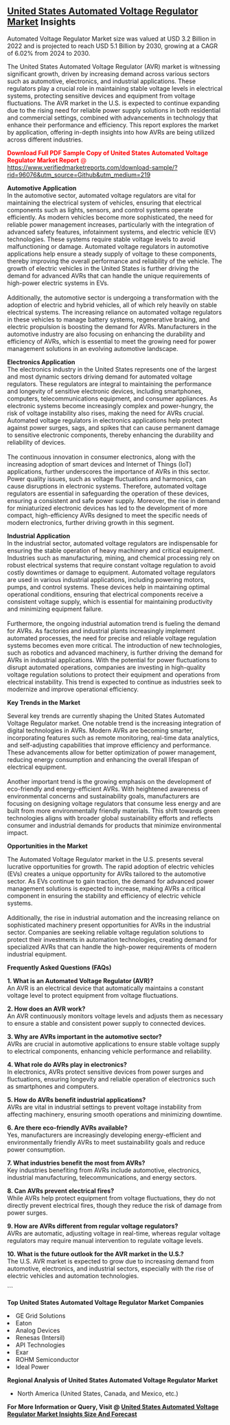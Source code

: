 <h2><a href="https://www.verifiedmarketreports.com/download-sample/?rid=96076&amp;utm_source=Github&amp;utm_medium=219" target="_blank">United States Automated Voltage Regulator Market</a> Insights</h2><p>Automated Voltage Regulator Market size was valued at USD 3.2 Billion in 2022 and is projected to reach USD 5.1 Billion by 2030, growing at a CAGR of 6.02% from 2024 to 2030.</p><p> <p>The United States Automated Voltage Regulator (AVR) market is witnessing significant growth, driven by increasing demand across various sectors such as automotive, electronics, and industrial applications. These regulators play a crucial role in maintaining stable voltage levels in electrical systems, protecting sensitive devices and equipment from voltage fluctuations. The AVR market in the U.S. is expected to continue expanding due to the rising need for reliable power supply solutions in both residential and commercial settings, combined with advancements in technology that enhance their performance and efficiency. This report explores the market by application, offering in-depth insights into how AVRs are being utilized across different industries. <p><span class=""><span style="color: #ff0000;"><strong>Download Full PDF Sample Copy of United States Automated Voltage Regulator Market Report</strong> @ </span><a href="https://www.verifiedmarketreports.com/download-sample/?rid=96076&amp;utm_source=Github&amp;utm_medium=219" target="_blank">https://www.verifiedmarketreports.com/download-sample/?rid=96076&amp;utm_source=Github&amp;utm_medium=219</a></span></p></p> <p><strong>Automotive Application</strong><br> In the automotive sector, automated voltage regulators are vital for maintaining the electrical system of vehicles, ensuring that electrical components such as lights, sensors, and control systems operate efficiently. As modern vehicles become more sophisticated, the need for reliable power management increases, particularly with the integration of advanced safety features, infotainment systems, and electric vehicle (EV) technologies. These systems require stable voltage levels to avoid malfunctioning or damage. Automated voltage regulators in automotive applications help ensure a steady supply of voltage to these components, thereby improving the overall performance and reliability of the vehicle. The growth of electric vehicles in the United States is further driving the demand for advanced AVRs that can handle the unique requirements of high-power electric systems in EVs.<br><br> Additionally, the automotive sector is undergoing a transformation with the adoption of electric and hybrid vehicles, all of which rely heavily on stable electrical systems. The increasing reliance on automated voltage regulators in these vehicles to manage battery systems, regenerative braking, and electric propulsion is boosting the demand for AVRs. Manufacturers in the automotive industry are also focusing on enhancing the durability and efficiency of AVRs, which is essential to meet the growing need for power management solutions in an evolving automotive landscape.</p> <p><strong>Electronics Application</strong><br> The electronics industry in the United States represents one of the largest and most dynamic sectors driving demand for automated voltage regulators. These regulators are integral to maintaining the performance and longevity of sensitive electronic devices, including smartphones, computers, telecommunications equipment, and consumer appliances. As electronic systems become increasingly complex and power-hungry, the risk of voltage instability also rises, making the need for AVRs crucial. Automated voltage regulators in electronics applications help protect against power surges, sags, and spikes that can cause permanent damage to sensitive electronic components, thereby enhancing the durability and reliability of devices.<br><br> The continuous innovation in consumer electronics, along with the increasing adoption of smart devices and Internet of Things (IoT) applications, further underscores the importance of AVRs in this sector. Power quality issues, such as voltage fluctuations and harmonics, can cause disruptions in electronic systems. Therefore, automated voltage regulators are essential in safeguarding the operation of these devices, ensuring a consistent and safe power supply. Moreover, the rise in demand for miniaturized electronic devices has led to the development of more compact, high-efficiency AVRs designed to meet the specific needs of modern electronics, further driving growth in this segment.</p> <p><strong>Industrial Application</strong><br> In the industrial sector, automated voltage regulators are indispensable for ensuring the stable operation of heavy machinery and critical equipment. Industries such as manufacturing, mining, and chemical processing rely on robust electrical systems that require constant voltage regulation to avoid costly downtimes or damage to equipment. Automated voltage regulators are used in various industrial applications, including powering motors, pumps, and control systems. These devices help in maintaining optimal operational conditions, ensuring that electrical components receive a consistent voltage supply, which is essential for maintaining productivity and minimizing equipment failure.<br><br> Furthermore, the ongoing industrial automation trend is fueling the demand for AVRs. As factories and industrial plants increasingly implement automated processes, the need for precise and reliable voltage regulation systems becomes even more critical. The introduction of new technologies, such as robotics and advanced machinery, is further driving the demand for AVRs in industrial applications. With the potential for power fluctuations to disrupt automated operations, companies are investing in high-quality voltage regulation solutions to protect their equipment and operations from electrical instability. This trend is expected to continue as industries seek to modernize and improve operational efficiency.</p> <p><strong>Key Trends in the Market</strong></p> <p>Several key trends are currently shaping the United States Automated Voltage Regulator market. One notable trend is the increasing integration of digital technologies in AVRs. Modern AVRs are becoming smarter, incorporating features such as remote monitoring, real-time data analytics, and self-adjusting capabilities that improve efficiency and performance. These advancements allow for better optimization of power management, reducing energy consumption and enhancing the overall lifespan of electrical equipment.<br><br> Another important trend is the growing emphasis on the development of eco-friendly and energy-efficient AVRs. With heightened awareness of environmental concerns and sustainability goals, manufacturers are focusing on designing voltage regulators that consume less energy and are built from more environmentally friendly materials. This shift towards green technologies aligns with broader global sustainability efforts and reflects consumer and industrial demands for products that minimize environmental impact.</p> <p><strong>Opportunities in the Market</strong></p> <p>The Automated Voltage Regulator market in the U.S. presents several lucrative opportunities for growth. The rapid adoption of electric vehicles (EVs) creates a unique opportunity for AVRs tailored to the automotive sector. As EVs continue to gain traction, the demand for advanced power management solutions is expected to increase, making AVRs a critical component in ensuring the stability and efficiency of electric vehicle systems.<br><br> Additionally, the rise in industrial automation and the increasing reliance on sophisticated machinery present opportunities for AVRs in the industrial sector. Companies are seeking reliable voltage regulation solutions to protect their investments in automation technologies, creating demand for specialized AVRs that can handle the high-power requirements of modern industrial equipment.</p> <p><strong>Frequently Asked Questions (FAQs)</strong></p> <p><strong>1. What is an Automated Voltage Regulator (AVR)?</strong><br> An AVR is an electrical device that automatically maintains a constant voltage level to protect equipment from voltage fluctuations.</p> <p><strong>2. How does an AVR work?</strong><br> An AVR continuously monitors voltage levels and adjusts them as necessary to ensure a stable and consistent power supply to connected devices.</p> <p><strong>3. Why are AVRs important in the automotive sector?</strong><br> AVRs are crucial in automotive applications to ensure stable voltage supply to electrical components, enhancing vehicle performance and reliability.</p> <p><strong>4. What role do AVRs play in electronics?</strong><br> In electronics, AVRs protect sensitive devices from power surges and fluctuations, ensuring longevity and reliable operation of electronics such as smartphones and computers.</p> <p><strong>5. How do AVRs benefit industrial applications?</strong><br> AVRs are vital in industrial settings to prevent voltage instability from affecting machinery, ensuring smooth operations and minimizing downtime.</p> <p><strong>6. Are there eco-friendly AVRs available?</strong><br> Yes, manufacturers are increasingly developing energy-efficient and environmentally friendly AVRs to meet sustainability goals and reduce power consumption.</p> <p><strong>7. What industries benefit the most from AVRs?</strong><br> Key industries benefiting from AVRs include automotive, electronics, industrial manufacturing, telecommunications, and energy sectors.</p> <p><strong>8. Can AVRs prevent electrical fires?</strong><br> While AVRs help protect equipment from voltage fluctuations, they do not directly prevent electrical fires, though they reduce the risk of damage from power surges.</p> <p><strong>9. How are AVRs different from regular voltage regulators?</strong><br> AVRs are automatic, adjusting voltage in real-time, whereas regular voltage regulators may require manual intervention to regulate voltage levels.</p> <p><strong>10. What is the future outlook for the AVR market in the U.S.?</strong><br> The U.S. AVR market is expected to grow due to increasing demand from automotive, electronics, and industrial sectors, especially with the rise of electric vehicles and automation technologies.</p> ```</p><p><strong>Top United States Automated Voltage Regulator Market Companies</strong></p><div data-test-id=""><p><li>GE Grid Solutions</li><li> Eaton</li><li> Analog Devices</li><li> Renesas (Intersil)</li><li> API Technologies</li><li> Exar</li><li> ROHM Semiconductor</li><li> Ideal Power</li></p><div><strong>Regional Analysis of&nbsp;United States Automated Voltage Regulator Market</strong></div><ul><li dir="ltr"><p dir="ltr">North America&nbsp;(United States, Canada, and Mexico, etc.)</p></li></ul><p><strong>For More Information or Query, Visit @&nbsp;</strong><strong><a href="https://www.verifiedmarketreports.com/product/global-automated-voltage-regulator-market-growth-2019-2024/?utm_source=Github&amp;utm_medium=219" target="_blank">United States Automated Voltage Regulator Market Insights Size And Forecast</a></strong></p></div>
